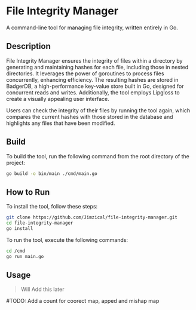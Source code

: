 # File Integrity Manager

A command-line tool for managing file integrity, written entirely in Go.

## Description

File Integrity Manager ensures the integrity of files within a directory by generating and maintaining hashes for each file, including those in nested directories. It leverages the power of goroutines to process files concurrently, enhancing efficiency. The resulting hashes are stored in BadgerDB, a high-performance key-value store built in Go, designed for concurrent reads and writes. Additionally, the tool employs Lipgloss to create a visually appealing user interface.

Users can check the integrity of their files by running the tool again, which compares the current hashes with those stored in the database and highlights any files that have been modified.

## Build

To build the tool, run the following command from the root directory of the project:

```bash
go build -o bin/main ./cmd/main.go
```

## How to Run
To install the tool, follow these steps:
```bash
git clone https://github.com/Jimzical/file-integrity-manager.git
cd file-integrity-manager
go install
```

To run the tool, execute the following commands:
```bash
cd /cmd
go run main.go
```

## Usage
> Will Add this later



#TODO: Add a count for coorect map, apped and mishap map